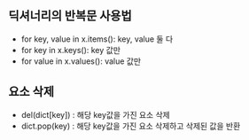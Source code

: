 ## 딕셔너리의 반복문 사용법

-   for key, value in x.items(): key, value 둘 다
-   for key in x.keys(): key 값만
-   for value in x.values(): value 값만

## 요소 삭제

-   del(dict[key]) : 해당 key값을 가진 요소 삭제
-   dict.pop(key) : 해당 key값을 가진 요소 삭제하고 삭제된 값을 반환

